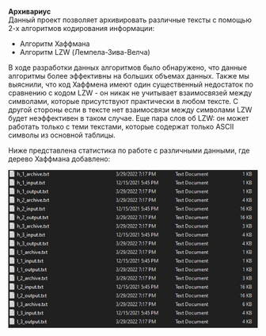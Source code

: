 **Архивариус** <br>
Данный проект позволяет архивировать различные тексты с помощью 2-х алгоритмов кодирования информации:

- Алгоритм Хаффмана
- Алгоритм LZW (Лемпела-Зива-Велча)

В ходе разработки данных алгоритмов было обнаружено, что данные алгоритмы более эффективны на больших объемах данных.
Также мы выяснили, что код Хаффмена имеют один существенный недостаток по сравнению с кодом LZW - он никак не учитывает
взаимосвязей между символами, которые присутствуют практически в любом тексте. С другой стороны если в тексте нет
взаимосвязи между символами LZW будет неэффективен в таком случае. Еще пара слов об LZW: он может работать только с теми
текстами, которые содержат только ASCII символы из основной таблицы.

Ниже представлена статистика по работе с различными данными, где дерево Хаффмана добавлено:

![img_1.png](img_1.png)
